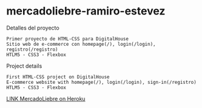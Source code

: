 # mercadoliebre-ramiro-estevez


Detalles del proyecto


    Primer proyecto de HTML-CSS para DigitalHouse  
    Sitio web de e-commerce con homepage(/), login(/login), registro(/registro)  
    HTLM5 - CSS3 - Flexbox  


Project details  


    First HTML-CSS project on DigitalHouse  
    E-commerce website with homepage(/), login(/login), sign-in(/registro)  
    HTLM5 - CSS3 - Flexbox  


[LINK MercadoLiebre on Heroku](https://mercadoliebre-ramiro-estevez.herokuapp.com/ "MercadoLiebre")
